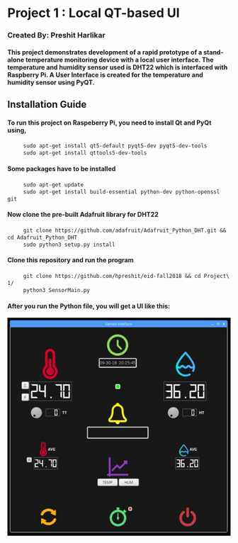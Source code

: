    # Project 1 : Local QT-based UI
   
   ### Created By: Preshit Harlikar
  
  
   #### This project demonstrates development of a rapid prototype of a stand-alone temperature monitoring device with a local user interface. The temperature and humidity sensor used is DHT22 which is interfaced with Raspberry Pi. A User Interface is created for the temperature and humidity sensor using PyQT.
   
   ## Installation Guide
   #### To run this project on Raspeberry Pi, you need to install Qt and PyQt using,
         sudo apt-get install qt5-default pyqt5-dev pyqt5-dev-tools
         sudo apt-get install qttools5-dev-tools
   
   #### Some packages have to be installed
         sudo apt-get update
         sudo apt-get install build-essential python-dev python-openssl git
   
   #### Now clone the pre-built Adafruit library for DHT22
         git clone https://github.com/adafruit/Adafruit_Python_DHT.git && cd Adafruit_Python_DHT
         sudo python3 setup.py install
   
   #### Clone this repository and run the program
         git clone https://github.com/hpreshit/eid-fall2018 && cd Project\ 1/
         python3 SensorMain.py
      
   #### After you run the Python file, you will get a UI like this:
![GitHub Logo](SensorUI.JPG)
   
